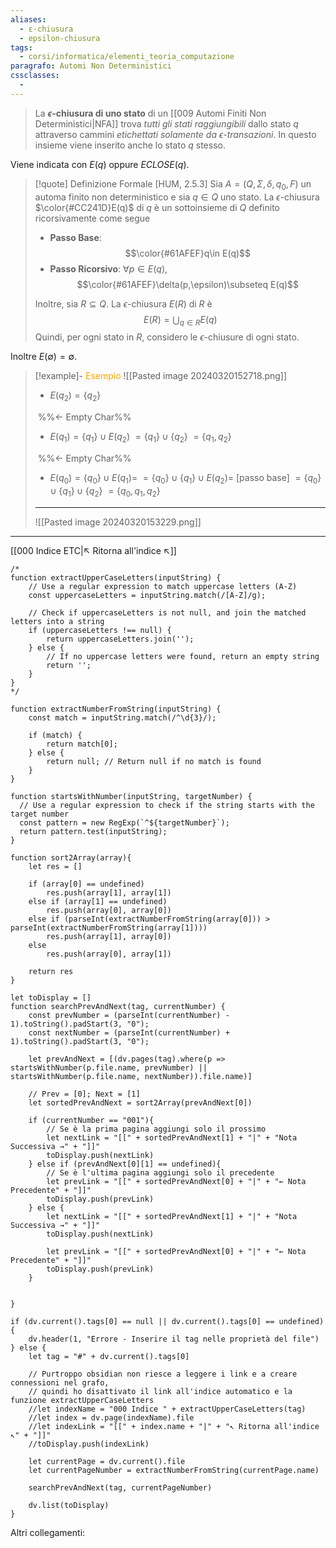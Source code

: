 ```yaml
---
aliases:
  - ε-chiusura
  - epsilon-chiusura
tags:
  - corsi/informatica/elementi_teoria_computazione
paragrafo: Automi Non Deterministici
cssclasses:
  - 
---
```

>La **$\epsilon$-chiusura di uno stato** di un [[009 Automi Finiti Non Deterministici|NFA]] trova *tutti gli stati raggiungibili* dallo stato $q$ attraverso cammini *etichettati solamente da $\epsilon$-transazioni*. In questo insieme viene inserito anche lo stato $q$ stesso.

Viene indicata con $E(q)$ oppure $ECLOSE(q)$.

> [!quote] Definizione Formale [HUM, 2.5.3]
>Sia $A=(Q,\Sigma,\delta,q_0,F)$ un automa finito non deterministico e sia $q\in Q$ uno stato. La $\epsilon$-chiusura $\color{#CC241D}E(q)$ di $q$ è un sottoinsieme di $Q$ definito ricorsivamente come segue
>- **Passo Base**: 
>$$\color{#61AFEF}q\in E(q)$$
>- **Passo Ricorsivo**: $\forall p \in E(q)$,
>$$\color{#61AFEF}\delta(p,\epsilon)\subseteq E(q)$$
>
>Inoltre, sia $R\subseteq Q$. La $\epsilon$-chiusura $E(R)$ di $R$ è
>$$E(R)=\bigcup_{q\in R} E(q)$$
>Quindi, per ogni stato in $R$, considero le $\epsilon$-chiusure di ogni stato.

Inoltre $E(\emptyset)=\emptyset$.


> [!example]- <font color="orange">Esempio</font>
>![[Pasted image 20240320152718.png]]
>
>- $E(q_2)=\{q_2\}$
>
>‎ %%← Empty Char%%
>
>- $E(q_1)=\{q_1\}\cup E(q_2)$
>$= \{q_1\}\cup \{q_2\}$
>$=\{q_1,q_2\}$
>
>‎ %%← Empty Char%%
>
>- $E(q_0)=\{q_0\} \cup E(q_1)=$
>$=\{q_0\} \cup \{q_1\} \cup E(q_2)=$ [passo base]
>$=\{q_0\} \cup \{q_1\} \cup \{q_2\}$
>$=\{q_0,q_1,q_2\}$
>
>---
>![[Pasted image 20240320153229.png]]


___
[[000 Indice ETC|↖ Ritorna all'indice ↖]]

```dataviewjs
/*
function extractUpperCaseLetters(inputString) {
	// Use a regular expression to match uppercase letters (A-Z)
	const uppercaseLetters = inputString.match(/[A-Z]/g);
	
	// Check if uppercaseLetters is not null, and join the matched letters into a string
	if (uppercaseLetters !== null) {
		return uppercaseLetters.join('');
	} else {
	    // If no uppercase letters were found, return an empty string
	    return '';
	}
}
*/

function extractNumberFromString(inputString) {
	const match = inputString.match(/^\d{3}/);
	
	if (match) {
		return match[0];
	} else {
		return null; // Return null if no match is found
	}
}

function startsWithNumber(inputString, targetNumber) {
  // Use a regular expression to check if the string starts with the target number
  const pattern = new RegExp(`^${targetNumber}`);
  return pattern.test(inputString);
}

function sort2Array(array){
	let res = []
	
	if (array[0] == undefined)
		res.push(array[1], array[1])
	else if (array[1] == undefined)
		res.push(array[0], array[0])
	else if (parseInt(extractNumberFromString(array[0])) > parseInt(extractNumberFromString(array[1])))
		res.push(array[1], array[0])
	else
		res.push(array[0], array[1])
	
	return res
}

let toDisplay = []
function searchPrevAndNext(tag, currentNumber) {
	const prevNumber = (parseInt(currentNumber) - 1).toString().padStart(3, "0");
	const nextNumber = (parseInt(currentNumber) + 1).toString().padStart(3, "0");
	
	let prevAndNext = [(dv.pages(tag).where(p => startsWithNumber(p.file.name, prevNumber) || startsWithNumber(p.file.name, nextNumber)).file.name)]
	
	// Prev = [0]; Next = [1]
	let sortedPrevAndNext = sort2Array(prevAndNext[0])
	
	if (currentNumber == "001"){ 
		// Se è la prima pagina aggiungi solo il prossimo
		let nextLink = "[[" + sortedPrevAndNext[1] + "|" + "Nota Successiva →" + "]]"
		toDisplay.push(nextLink)
	} else if (prevAndNext[0][1] == undefined){
		// Se è l'ultima pagina aggiungi solo il precedente
		let prevLink = "[[" + sortedPrevAndNext[0] + "|" + "← Nota Precedente" + "]]"
		toDisplay.push(prevLink)
	} else {
		let nextLink = "[[" + sortedPrevAndNext[1] + "|" + "Nota Successiva →" + "]]"
		toDisplay.push(nextLink)
		
		let prevLink = "[[" + sortedPrevAndNext[0] + "|" + "← Nota Precedente" + "]]"
		toDisplay.push(prevLink)
	}
	
	
}

if (dv.current().tags[0] == null || dv.current().tags[0] == undefined){
	dv.header(1, "Errore - Inserire il tag nelle proprietà del file")
} else {
	let tag = "#" + dv.current().tags[0]

	// Purtroppo obsidian non riesce a leggere i link e a creare connessioni nel grafo,
	// quindi ho disattivato il link all'indice automatico e la funzione extractUpperCaseLetters
	//let indexName = "000 Indice " + extractUpperCaseLetters(tag)
	//let index = dv.page(indexName).file
	//let indexLink = "[[" + index.name + "|" + "↖ Ritorna all'indice ↖" + "]]"
	//toDisplay.push(indexLink)
	
	let currentPage = dv.current().file
	let currentPageNumber = extractNumberFromString(currentPage.name)
	
	searchPrevAndNext(tag, currentPageNumber)
	
	dv.list(toDisplay)
}
```

Altri collegamenti: 